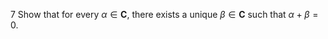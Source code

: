 7 Show that for every $\alpha \in \mathbf{C}$, there exists a unique $\beta \in \mathbf{C}$ such that $\alpha+\beta=0$.
